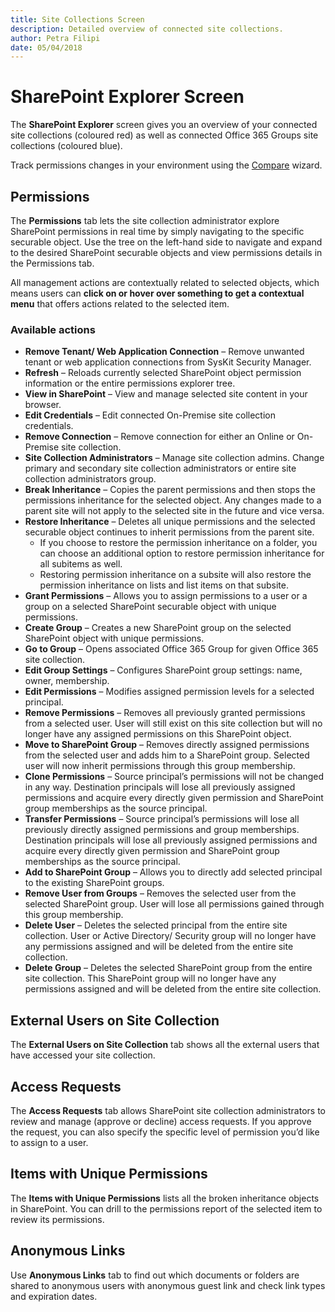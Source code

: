 ```yaml
---
title: Site Collections Screen
description: Detailed overview of connected site collections.
author: Petra Filipi
date: 05/04/2018
---
```


# SharePoint Explorer Screen

The **SharePoint Explorer** screen gives you an overview of your connected site collections \(coloured red\) as well as connected Office 365 Groups site collections \(coloured blue\).

Track permissions changes in your environment using the [Compare](https://github.com/SysKitTeam/docs-securitymanager/tree/4881261de3f4b23178a29ad38c5dcf1c343d8964/get-to-know-security-manager/compare-permissions.md) wizard.

## Permissions

The **Permissions** tab lets the site collection administrator explore SharePoint permissions in real time by simply navigating to the specific securable object. Use the tree on the left-hand side to navigate and expand to the desired SharePoint securable objects and view permissions details in the Permissions tab.

All management actions are contextually related to selected objects, which means users can **click on or hover over something to get a contextual menu** that offers actions related to the selected item.

### Available actions

* **Remove Tenant/ Web Application Connection** – Remove unwanted tenant or web application connections from SysKit Security Manager.
* **Refresh** – Reloads currently selected SharePoint object permission information or the entire permissions explorer tree.
* **View in SharePoint** – View and manage selected site content in your browser.
* **Edit Credentials** – Edit connected On-Premise site collection credentials.
* **Remove Connection** – Remove connection for either an Online or On-Premise site collection.
* **Site Collection Administrators** – Manage site collection admins. Change primary and secondary site collection administrators or entire site collection administrators group.
* **Break Inheritance** – Copies the parent permissions and then stops the permissions inheritance for the selected object. Any changes made to a parent site will not apply to the selected site in the future and vice versa.
* **Restore Inheritance** – Deletes all unique permissions and the selected securable object continues to inherit permissions from the parent site.
  * If you choose to restore the permission inheritance on a folder, you can choose an additional option to restore permission inheritance for all subitems as well.
  * Restoring permission inheritance on a subsite will also restore the permission inheritance on lists and list items on that subsite.
* **Grant Permissions** – Allows you to assign permissions to a user or a group on a selected SharePoint securable object with unique permissions.
* **Create Group** – Creates a new SharePoint group on the selected SharePoint object with unique permissions.
* **Go to Group** – Opens associated Office 365 Group for given Office 365 site collection.
* **Edit Group Settings** – Configures SharePoint group settings: name, owner, membership.
* **Edit Permissions** – Modifies assigned permission levels for a selected principal.
* **Remove Permissions** – Removes all previously granted permissions from a selected user. User will still exist on this site collection but will no longer have any assigned permissions on this SharePoint object.
* **Move to SharePoint Group** – Removes directly assigned permissions from the selected user and adds him to a SharePoint group. Selected user will now inherit permissions through this group membership.
* **Clone Permissions** – Source principal’s permissions will not be changed in any way. Destination principals will lose all previously assigned permissions and acquire every directly given permission and SharePoint group memberships as the source principal.
* **Transfer Permissions** – Source principal’s permissions will lose all previously directly assigned permissions and group memberships. Destination principals will lose all previously assigned permissions and acquire every directly given permission and SharePoint group memberships as the source principal.
* **Add to SharePoint Group** – Allows you to directly add selected principal to the existing SharePoint groups.
* **Remove User from Groups** – Removes the selected user from the selected SharePoint group. User will lose all permissions gained through this group membership.
* **Delete User** – Deletes the selected principal from the entire site collection. User or Active Directory/ Security group will no longer have any permissions assigned and will be deleted from the entire site collection.
* **Delete Group** – Deletes the selected SharePoint group from the entire site collection. This SharePoint group will no longer have any permissions assigned and will be deleted from the entire site collection.

## External Users on Site Collection

The **External Users on Site Collection** tab shows all the external users that have accessed your site collection.

## Access Requests

The **Access Requests** tab allows SharePoint site collection administrators to review and manage \(approve or decline\) access requests. If you approve the request, you can also specify the specific level of permission you’d like to assign to a user.

## Items with Unique Permissions

The **Items with Unique Permissions** lists all the broken inheritance objects in SharePoint. You can drill to the permissions report of the selected item to review its permissions.

## Anonymous Links

Use **Anonymous Links** tab to find out which documents or folders are shared to anonymous users with anonymous guest link and check link types and expiration dates.

